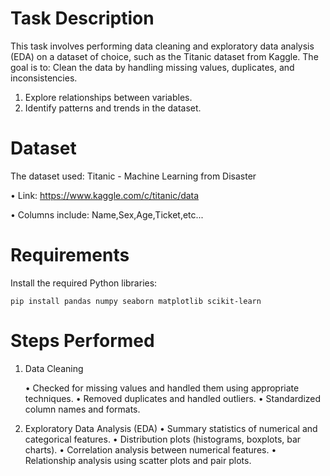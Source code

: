 # Task Description
This task involves performing data cleaning and exploratory data analysis (EDA) on a dataset of choice, such as the Titanic dataset from Kaggle. The goal is to:
Clean the data by handling missing values, duplicates, and inconsistencies.
1. Explore relationships between variables.
2. Identify patterns and trends in the dataset.

# Dataset
The dataset used: Titanic - Machine Learning from Disaster 

• Link: https://www.kaggle.com/c/titanic/data

• Columns include: Name,Sex,Age,Ticket,etc...

# Requirements
Install the required Python libraries:

    pip install pandas numpy seaborn matplotlib scikit-learn



# Steps Performed
1. Data Cleaning
   
   • Checked for missing values and handled them using appropriate techniques.
   • Removed duplicates and handled outliers.
   • Standardized column names and formats.
   
2. Exploratory Data Analysis (EDA)
   • Summary statistics of numerical and categorical features.
   • Distribution plots (histograms, boxplots, bar charts).
   • Correlation analysis between numerical features.
   • Relationship analysis using scatter plots and pair plots.

